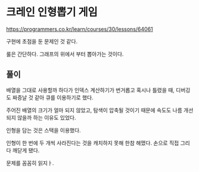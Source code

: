 # 크레인 인형뽑기 게임

https://programmers.co.kr/learn/courses/30/lessons/64061

구현에 초점을 둔 문제인 것 같다.

룰은 간단하다. 그래프의 위에서 부터 뽑아가는 것이다.

## 풀이

배열을 그대로 사용할까 하다가 인덱스 계산하기가 번거롭고 혹시나 틀렸을 때, 디버깅도 짜증날 것 같아 큐를 이용하기로 했다.

주어진 배열의 크기가 얼마 되지 않았고, 탐색이 압축될 것이기 때문에 속도도 나름 개선되지 않을까 하는 이유도 있었다.

인형을 담는 것은 스택을 이용했다.

인형이 한 번에 두 개씩 사라진다는 것을 캐치하지 못해 한참 해맸다. 손으로 직접 그리다 깨닫게 됐다.

문제를 꼼꼼히 읽지ㅏ.